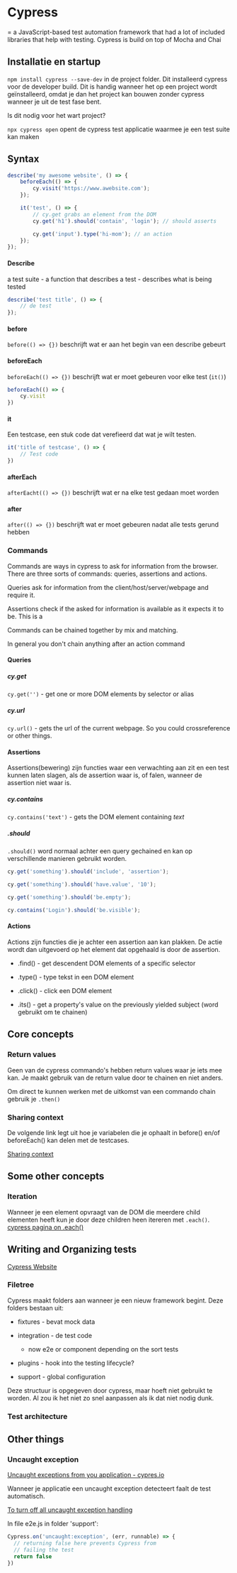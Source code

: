 # Cypress

= a JavaScript-based test automation framework that had a lot of included libraries that help with testing. Cypress is build on top of Mocha and Chai

## Installatie en startup

`npm install cypress --save-dev` in de project folder. Dit installeerd cypress voor de developer build. Dit is handig wanneer het op een project wordt geïnstalleerd, omdat je dan het project kan bouwen zonder cypress wanneer je uit de test fase bent.

Is dit nodig voor het wart project?

`npx cypress open` opent de cypress test applicatie waarmee je een test suite kan maken

## Syntax

```javascript
describe('my awesome website', () => {
    beforeEach(() => {
        cy.visit('https://www.awebsite.com');
    });

    it('test', () => {
        // cy.get grabs an element from the DOM
        cy.get('h1').should('contain', 'login'); // should asserts

        cy.get('input').type('hi-mom'); // an action
    });
});
```

#### Describe

a test suite - a function that describes a test - describes what is being tested

```javascript
describe('test title', () => {
    // de test
});
```

#### before

`before(() => {})` beschrijft wat er aan het begin van een describe gebeurt

#### beforeEach

`beforeEach(() => {})` beschrijft wat er moet gebeuren voor elke test (`it()`)

```javascript
beforeEach(() => {
    cy.visit
})
```

#### it

Een testcase, een stuk code dat verefieerd dat wat je wilt testen.

```javascript
it('title of testcase', () => {
    // Test code
})
```

#### afterEach

`afterEacht(() => {})` beschrijft wat er na elke test gedaan moet worden

#### after

`after(() => {})` beschrijft wat er moet gebeuren nadat alle tests gerund hebben

### Commands

Commands are ways in cypress to ask for information from the browser. There are three sorts of commands: queries, assertions and actions.

Queries ask for information from the client/host/server/webpage and require it.

Assertions check if the asked for information is available as it expects it to be. This is a 

Commands can be chained together by mix and matching.

In general you don't chain anything after an action command

#### Queries

##### cy.get

`cy.get('')` - get one or more DOM elements by selector or alias

##### cy.url

`cy.url()` - gets the url of the current webpage. So you could crossreference or other things.

#### Assertions

Assertions(bewering) zijn functies waar een verwachting aan zit en een test kunnen laten slagen, als de assertion waar is, of falen, wanneer de assertion niet waar is.

##### cy.contains

`cy.contains('text')` - gets the DOM element containing *text*

##### .should

`.should()` word normaal achter een query gechained en kan op verschillende manieren gebruikt worden. 

```javascript
cy.get('something').should('include', 'assertion');

cy.get('something').should('have.value', '10');

cy.get('something').should('be.empty');

cy.contains('Login').should('be.visible');
```

#### Actions

Actions zijn functies die je achter een assertion aan kan plakken. De actie wordt dan uitgevoerd op het element dat opgehaald is door de assertion.

- .find() - get descendent DOM elements of a specific selector

- .type() - type tekst in een DOM element

- .click() - click een DOM element

- .its() - get a property's value on the previously yielded subject (word gebruikt om te chainen)

## Core concepts

### Return values

Geen van de cypress commando's hebben return values waar je iets mee kan. Je maakt gebruik van de return value door te chainen en niet anders.

Om direct te kunnen werken met de uitkomst van een commando chain gebruik je `.then()`

### Sharing context

De volgende link legt uit hoe je variabelen die je ophaalt in before() en/of beforeEach() kan delen met de testcases.

[Sharing context](https://docs.cypress.io/guides/core-concepts/variables-and-aliases#Sharing-Context)

## Some other concepts

### Iteration

Wanneer je een element opvraagt van de DOM die meerdere child elementen heeft kun je door deze children heen itereren met `.each()`. [cypress pagina on .each()](https://docs.cypress.io/api/commands/each)

## Writing and Organizing tests

[Cypress Website](https://docs.cypress.io/guides/core-concepts/writing-and-organizing-tests)

### Filetree

Cypress maakt folders aan wanneer je een nieuw framework begint. Deze folders bestaan uit:

- fixtures - bevat mock data

- integration - de test code
  
  - now e2e or component depending on the sort tests

- plugins - hook into the testing lifecycle?

- support - global configuration

Deze structuur is opgegeven door cypress, maar hoeft niet gebruikt te worden. Al zou ik het niet zo snel aanpassen als ik dat niet nodig dunk.

### Test architecture

## Other things

### Uncaught exception

[Uncaught exceptions from you application - cypres.io](https://docs.cypress.io/guides/references/error-messages#Uncaught-exceptions-from-your-application)

Wanneer je applicatie een uncaught exception detecteert faalt de test automatisch.

[To turn off all uncaught exception handling](https://docs.cypress.io/api/cypress-api/catalog-of-events#Uncaught-Exceptions)

In file e2e.js in folder 'support':

```javascript
Cypress.on('uncaught:exception', (err, runnable) => {
  // returning false here prevents Cypress from
  // failing the test
  return false
})
```
